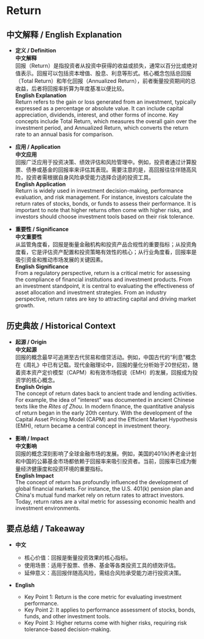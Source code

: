 # Return

## 中文解释 / English Explanation

* **定义 / Definition**  
  **中文解释**  
  回报（Return）是指投资者从投资中获得的收益或损失，通常以百分比或绝对值表示。回报可以包括资本增值、股息、利息等形式。核心概念包括总回报（Total Return）和年化回报（Annualized Return），前者衡量投资期间的总收益，后者将回报率折算为年度基准以便比较。  
  **English Explanation**  
  Return refers to the gain or loss generated from an investment, typically expressed as a percentage or absolute value. It can include capital appreciation, dividends, interest, and other forms of income. Key concepts include Total Return, which measures the overall gain over the investment period, and Annualized Return, which converts the return rate to an annual basis for comparison.

* **应用 / Application**  
  **中文应用**  
  回报广泛应用于投资决策、绩效评估和风险管理中。例如，投资者通过计算股票、债券或基金的回报率来评估其表现。需要注意的是，高回报往往伴随高风险，投资者需根据自身风险承受能力选择合适的投资工具。  
  **English Application**  
  Return is widely used in investment decision-making, performance evaluation, and risk management. For instance, investors calculate the return rates of stocks, bonds, or funds to assess their performance. It is important to note that higher returns often come with higher risks, and investors should choose investment tools based on their risk tolerance.

* **重要性 / Significance**  
  **中文重要性**  
  从监管角度看，回报是衡量金融机构和投资产品合规性的重要指标；从投资角度看，它是评估资产配置和投资策略有效性的核心；从行业角度看，回报率是吸引资金和推动市场发展的关键因素。  
  **English Significance**  
  From a regulatory perspective, return is a critical metric for assessing the compliance of financial institutions and investment products. From an investment standpoint, it is central to evaluating the effectiveness of asset allocation and investment strategies. From an industry perspective, return rates are key to attracting capital and driving market growth.

## 历史典故 / Historical Context

* **起源 / Origin**  
  **中文起源**  
  回报的概念最早可追溯至古代贸易和借贷活动。例如，中国古代的“利息”概念在《周礼》中已有记载。现代金融理论中，回报的量化分析始于20世纪初，随着资本资产定价模型（CAPM）和有效市场假说（EMH）的发展，回报成为投资学的核心概念。  
  **English Origin**  
  The concept of return dates back to ancient trade and lending activities. For example, the idea of "interest" was documented in ancient Chinese texts like the *Rites of Zhou*. In modern finance, the quantitative analysis of return began in the early 20th century. With the development of the Capital Asset Pricing Model (CAPM) and the Efficient Market Hypothesis (EMH), return became a central concept in investment theory.

* **影响 / Impact**  
  **中文影响**  
  回报的概念深刻影响了全球金融市场的发展。例如，美国的401(k)养老金计划和中国的公募基金市场都依赖于回报率来吸引投资者。当前，回报率已成为衡量经济健康度和投资环境的重要指标。  
  **English Impact**  
  The concept of return has profoundly influenced the development of global financial markets. For instance, the U.S. 401(k) pension plan and China's mutual fund market rely on return rates to attract investors. Today, return rates are a vital metric for assessing economic health and investment environments.

## 要点总结 / Takeaway

* **中文**  
  - 核心价值：回报是衡量投资效果的核心指标。  
  - 使用场景：适用于股票、债券、基金等各类投资工具的绩效评估。  
  - 延伸意义：高回报伴随高风险，需结合风险承受能力进行投资决策。  

* **English**  
  - Key Point 1: Return is the core metric for evaluating investment performance.  
  - Key Point 2: It applies to performance assessment of stocks, bonds, funds, and other investment tools.  
  - Key Point 3: Higher returns come with higher risks, requiring risk tolerance-based decision-making.